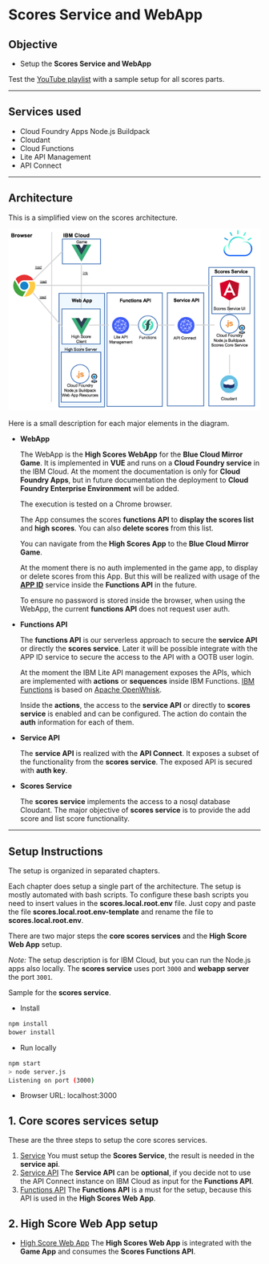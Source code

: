 # Scores Service and WebApp

## Objective

* Setup the **Scores Service and WebApp**

Test the 
[YouTube playlist](https://www.youtube.com/playlist?list=PLUte4WEyMEjWjJSL_MG692rL_hOna7MbD) with a sample setup for all scores parts.

---
## Services used

* Cloud Foundry Apps Node.js Buildpack
* Cloudant
* Cloud Functions
* Lite API Management
* API Connect

---
## Architecture

This is a simplified view on the scores architecture.

![scores service api](docimages/scores-architecture.png)

Here is a small description for each major elements in the diagram.

* **WebApp**
  
  The WebApp is the **High Scores WebApp** for the **Blue Cloud Mirror Game**.
  It is implemented in **VUE** and runs on a **Cloud Foundry service** in the IBM Cloud.
  At the moment the documentation is only for **Cloud Foundry Apps**, but in future documentation the deployment to **Cloud Foundry Enterprise Environment** will be added. 
  
  The execution is tested on a Chrome browser.

  The App consumes the scores **functions API** to **display the scores list** and **high scores**. You can also **delete scores** from this list.

  You can navigate from the **High Scores App** to the **Blue Cloud Mirror Game**.

  At the moment there is no auth implemented in the game app, to display or delete scores from this App.
  But this will be realized with usage of the [**APP ID**](https://www.ibm.com/cloud/app-id) service inside the **Functions API** in the future.

  To ensure no password is stored inside the browser, when using the WebApp, the current **functions API** does not request user auth.

* **Functions API**
   
  The **functions API** is our serverless approach to secure the **service API** or directly the **scores service**. 
  Later it will be possible integrate with the APP ID service to secure the access to the API with a OOTB user login.
    
  At the moment the IBM Lite API management exposes the APIs, which are implemented with **actions** or **sequences** inside IBM Functions. [IBM Functions](https://console.bluemix.net/openwhisk/) is based on [Apache OpenWhisk](https://openwhisk.apache.org/).

  Inside the **actions**, the access to the **service API** or directly to **scores service** is enabled and can be configured. The action do contain the **auth** information for each of them.

* **Service API**

  The **service API** is realized with the **API Connect**. It exposes a subset of the functionality from the **scores service**.
  The exposed API is secured with **auth key**.

* **Scores Service**
  
  The **scores service** implements the access to a nosql database Cloudant. The major objective of **scores service** is to provide the add score and list score functionality.
   
---
## Setup Instructions

The setup is organized in separated chapters.

Each chapter does setup a single part of the architecture. The setup is mostly automated with bash scripts. 
To configure these bash scripts you need to insert values in the **scores.local.root.env** file. Just copy and paste the file  **scores.local.root.env-template** and rename the file to **scores.local.root.env**.

There are two major steps the **core scores services** and the **High Score Web App** setup.

_Note:_ The setup description is for IBM Cloud, but you can run the Node.js apps also locally.
The **scores service** uses port `3000` and **webapp server** the port `3001`.

Sample for the **scores service**.

 * Install
 ```sh
 npm install
 bower install
 ```
 * Run locally
 ```sh
 npm start
 > node server.js
 Listening on port (3000)
 ```

* Browser URL: localhost:3000


## 1. Core scores services setup

These are the three steps to setup the core scores services.

1. [Service](./service) 
You must setup the **Scores Service**, the result is needed in the **service api**. 
2. [Service API](./service-api) 
The **Service API** can be **optional**, if you decide not to use the API Connect instance on IBM Cloud as input for the **Functions API**.
3. [Functions API](./functions-api)
The **Functions API** is a must for the setup, because this API is used in the **High Scores Web App**.

## 2. High Score Web App setup

* [High Score Web App](./webapp)
The **High Scores Web App** is integrated with the **Game App** and consumes the **Scores Functions API**.

